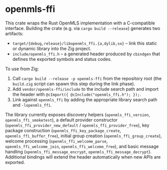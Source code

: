 # openmls-ffi

This crate wraps the Rust OpenMLS implementation with a C-compatible interface. Building the
crate (e.g. via `cargo build --release`) generates two artifacts:

- `target/{debug,release}/libopenmls_ffi.{a,dylib,so}` – link this static or dynamic library into
  the Zig project.
- `include/openmls_ffi.h` – a generated header produced by `cbindgen` that defines the exported
  symbols and status codes.

To use from Zig:

1. Call `cargo build --release -p openmls-ffi` from the repository root (the `build.zig` script can
   spawn this step during the link phase).
2. Add `vendor/openmls-ffi/include` to the include search path and import the header with
   `@cImport({ @cInclude("openmls_ffi.h"); });`.
3. Link against `openmls_ffi` by adding the appropriate library search path and `-lopenmls_ffi`.

The library currently exposes discovery helpers (`openmls_ffi_version`,
`openmls_ffi_smoketest`), a default provider constructor
(`openmls_ffi_provider_new_default` / `openmls_ffi_provider_free`), key package construction
(`openmls_ffi_key_package_create`, `openmls_ffi_buffer_free`), initial group creation
(`openmls_ffi_group_create`), welcome processing (`openmls_ffi_welcome_parse`,
`openmls_ffi_welcome_join`, `openmls_ffi_welcome_free`), and basic message handling
(`openmls_ffi_message_encrypt`, `openmls_ffi_message_decrypt`). Additional bindings will extend
the header automatically when new APIs are exported.
